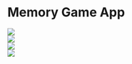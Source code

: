 # Memory Game App

![](memgame/images/Screenshot_2021-03-21-09-51-02-030_com.example.memgame.jpg)  
![](memgame/images/Screenshot_2021-03-21-09-51-07-016_com.example.memgame.jpg)  
![](memgame/images/Screenshot_2021-03-21-09-51-14-930_com.example.memgame.jpg)  
![](memgame/images/Screenshot_2021-03-21-09-51-26-827_com.example.memgame.jpg)  
